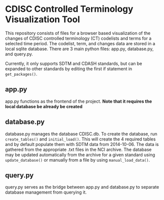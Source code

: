 # CDISC Controlled Terminology Visualization Tool
This repository consists of files for a browser based visualization of the changes of CDISC controlled terminology (CT) codelists and terms for a selected time period. The codelist, term, and changes data are stored in a local sqlite database. There are 3 main python files: app.py, database.py, and query.py.

Currently, it only supports SDTM and CDASH standards, but can be expanded to other standards by editing the first if statement in `get_packages()`.

## app.py
app.py functions as the frontend of the project. **Note that it requires the local database be already be created**

## database.py
database.py manages the database CDISC.db. To create the database, run `create_tables()` and `initial_load()`. This will create the 4 required tables and by default populate them with SDTM data from 2014-10-06. The data is gathered from the appropriate .txt files in the NCI archive. The database may be updated automatically from the archive for a given standard using `update_database()` or manually from a file by using `manual_load_data()`.

## query.py
query.py serves as the bridge between app.py and database.py to separate database management from querying it.
